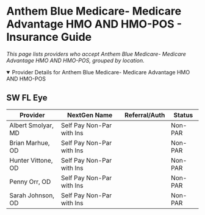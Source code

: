 # Anthem Blue Medicare- Medicare Advantage HMO AND HMO-POS - Insurance Guide

*This page lists providers who accept Anthem Blue Medicare- Medicare Advantage HMO AND HMO-POS, grouped by location.*

<details open><summary>Provider Details for Anthem Blue Medicare- Medicare Advantage HMO AND HMO-POS</summary>

## SW FL Eye

| Provider | NextGen Name | Referral/Auth | Status |
|----------|-------------|--------------|--------|
| Albert Smolyar, MD | Self Pay Non-Par with Ins |  | Non-PAR |
| Brian Marhue, OD | Self Pay Non-Par with Ins |  | Non-PAR |
| Hunter Vittone, OD | Self Pay Non-Par with Ins |  | Non-PAR |
| Penny Orr, OD | Self Pay Non-Par with Ins |  | Non-PAR |
| Sarah Johnson, OD | Self Pay Non-Par with Ins |  | Non-PAR |

</details>

